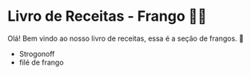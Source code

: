 # Livro de Receitas - Frango :man_cook:

Olá! Bem vindo ao nosso livro de receitas, essa é a seção de frangos. :chicken:

- Strogonoff
- filé de frango